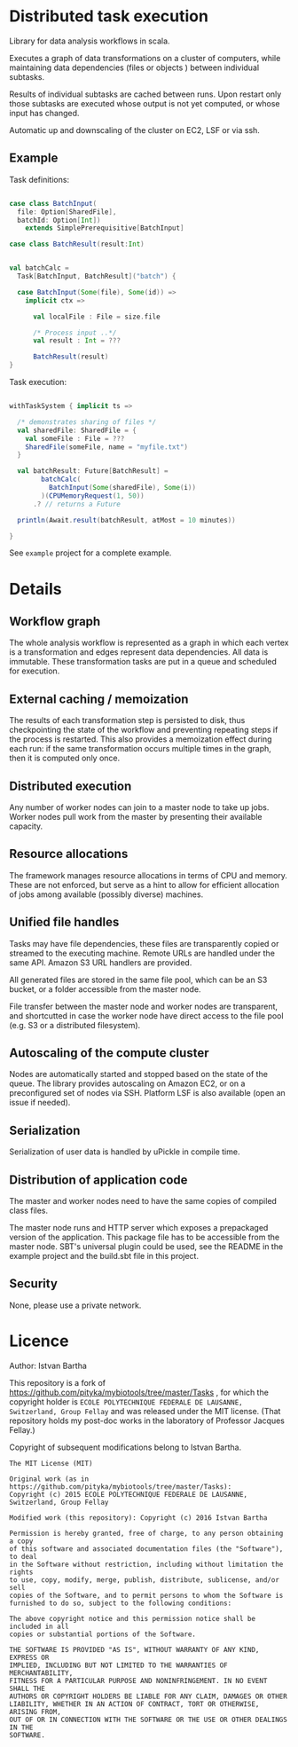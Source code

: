# Distributed task execution
Library for data analysis workflows in scala.

Executes a graph of data transformations on a cluster of computers,
while maintaining data dependencies (files or objects ) between individual subtasks.

Results of individual subtasks are cached between runs. Upon restart only those subtasks are executed
whose output is not yet computed, or whose input has changed.

Automatic up and downscaling of the cluster on EC2, LSF or via ssh.

## Example

Task definitions:

```scala

case class BatchInput(
  file: Option[SharedFile],
  batchId: Option[Int])
    extends SimplePrerequisitive[BatchInput]

case class BatchResult(result:Int)


val batchCalc =
  Task[BatchInput, BatchResult]("batch") {

  case BatchInput(Some(file), Some(id)) =>
    implicit ctx =>

      val localFile : File = size.file

      /* Process input ..*/
      val result : Int = ???

      BatchResult(result)
}
```

Task execution:

```scala

withTaskSystem { implicit ts =>

  /* demonstrates sharing of files */
  val sharedFile: SharedFile = {
    val someFile : File = ???
    SharedFile(someFile, name = "myfile.txt")
  }

  val batchResult: Future[BatchResult] =    
        batchCalc(
          BatchInput(Some(sharedFile), Some(i))
        )(CPUMemoryRequest(1, 50))
      .? // returns a Future

  println(Await.result(batchResult, atMost = 10 minutes))

}

```

See `example` project for a complete example.

# Details

## Workflow graph

The whole analysis workflow is represented as a graph in which each vertex is a transformation and
edges represent data dependencies. All data is immutable. These transformation tasks are put in a queue and scheduled for execution.

## External caching / memoization

The results of each transformation step is persisted to disk, thus checkpointing the state of the workflow and preventing repeating steps if the process is restarted.
This also provides a memoization effect during each run:
if the same transformation occurs multiple times in the graph, then it is computed only once.

## Distributed execution

Any number of worker nodes can join to a master node to take up jobs.
Worker nodes pull work from the master by presenting their available capacity.

## Resource allocations

The framework manages resource allocations in terms of CPU and memory.
These are not enforced, but serve as a hint to allow for efficient allocation of jobs among
available (possibly diverse) machines.

## Unified file handles

Tasks may have file dependencies, these files are transparently copied or streamed to the executing machine. Remote URLs are handled under the same API. Amazon S3 URL handlers are provided.

All generated files are stored in the same file pool, which can be an S3 bucket, or a folder
accessible from the master node.

File transfer between the master node and worker nodes are transparent, and shortcutted in case the worker node have direct access to the file pool (e.g. S3 or a distributed filesystem).

## Autoscaling of the compute cluster

Nodes are automatically started and stopped based on the state of the queue.
The library provides autoscaling on Amazon EC2, or on a preconfigured set of nodes via SSH.
Platform LSF is also available (open an issue if needed).

## Serialization

Serialization of user data is handled by uPickle in compile time.

## Distribution of application code

The master and worker nodes need to have the same copies of compiled class files.

The master node runs and HTTP server which exposes a prepackaged version of the application.
This package file has to be accessible from the master node.
SBT's universal plugin could be used, see the README in the example project and the build.sbt file in this project.

## Security

None, please use a private network.

# Licence

Author: Istvan Bartha

This repository is a fork of https://github.com/pityka/mybiotools/tree/master/Tasks , for which the copyright holder is `ECOLE POLYTECHNIQUE FEDERALE DE LAUSANNE, Switzerland, Group Fellay` and was released under the MIT license. (That repository holds my post-doc works in the laboratory of Professor Jacques Fellay.)

Copyright of subsequent modifications belong to Istvan Bartha.

```
The MIT License (MIT)

Original work (as in https://github.com/pityka/mybiotools/tree/master/Tasks):
Copyright (c) 2015 ECOLE POLYTECHNIQUE FEDERALE DE LAUSANNE, Switzerland, Group Fellay

Modified work (this repository): Copyright (c) 2016 Istvan Bartha

Permission is hereby granted, free of charge, to any person obtaining a copy
of this software and associated documentation files (the "Software"), to deal
in the Software without restriction, including without limitation the rights
to use, copy, modify, merge, publish, distribute, sublicense, and/or sell
copies of the Software, and to permit persons to whom the Software is
furnished to do so, subject to the following conditions:

The above copyright notice and this permission notice shall be included in all
copies or substantial portions of the Software.

THE SOFTWARE IS PROVIDED "AS IS", WITHOUT WARRANTY OF ANY KIND, EXPRESS OR
IMPLIED, INCLUDING BUT NOT LIMITED TO THE WARRANTIES OF MERCHANTABILITY,
FITNESS FOR A PARTICULAR PURPOSE AND NONINFRINGEMENT. IN NO EVENT SHALL THE
AUTHORS OR COPYRIGHT HOLDERS BE LIABLE FOR ANY CLAIM, DAMAGES OR OTHER
LIABILITY, WHETHER IN AN ACTION OF CONTRACT, TORT OR OTHERWISE, ARISING FROM,
OUT OF OR IN CONNECTION WITH THE SOFTWARE OR THE USE OR OTHER DEALINGS IN THE
SOFTWARE.
```
